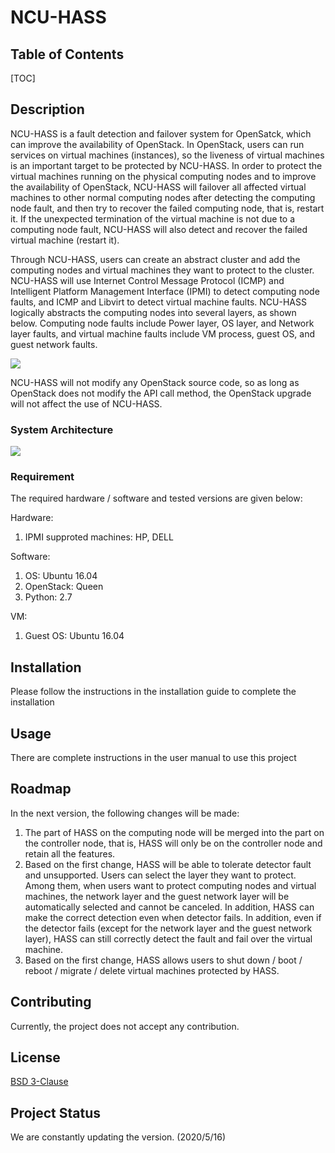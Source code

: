 
NCU-HASS
===

## Table of Contents

[TOC]

## Description
NCU-HASS is a fault detection and failover system for OpenSatck, which can improve the availability of OpenStack. In OpenStack, users can run services on virtual machines (instances), so the liveness of virtual machines is an important target to be protected by NCU-HASS. In order to protect the virtual machines running on the physical computing nodes and to improve the availability of OpenStack, NCU-HASS will failover all affected virtual machines to other normal computing nodes after detecting the computing node fault, and then try to recover the failed computing node, that is, restart it. If the unexpected termination of the virtual machine is not due to a computing node fault, NCU-HASS will also detect and recover the failed virtual machine (restart it).

Through NCU-HASS, users can create an abstract cluster and add the computing nodes and virtual machines they want to protect to the cluster. NCU-HASS will use Internet Control Message Protocol (ICMP) and Intelligent Platform Management Interface (IPMI) to detect computing node faults, and ICMP and Libvirt to detect virtual machine faults. NCU-HASS logically abstracts the computing nodes into several layers, as shown below. Computing node faults include Power layer, OS layer, and Network layer faults, and virtual machine faults include VM process, guest OS, and guest network faults.

![](https://i.imgur.com/8S3YUAt.png)

NCU-HASS will not modify any OpenStack source code, so as long as OpenStack does not modify the API call method, the OpenStack upgrade will not affect the use of NCU-HASS.

### System Architecture
![](https://i.imgur.com/woxjq8D.png)

### Requirement
The required hardware / software and tested versions are given below:

Hardware:
1.	IPMI supproted machines: HP, DELL

Software:
1.	OS: Ubuntu 16.04
2.	OpenStack: Queen
3.	Python: 2.7

VM:
1. Guest OS: Ubuntu 16.04

Installation
---
Please follow the instructions in the installation guide to complete the installation

Usage
---
There are complete instructions in the user manual to use this project

Roadmap
---
In the next version, the following changes will be made:

1. The part of HASS on the computing node will be merged into the part on the controller node, that is, HASS will only be on the controller node and retain all the features.
2. Based on the first change, HASS will be able to tolerate detector fault and unsupported. Users can select the layer they want to protect. Among them, when users want to protect computing nodes and virtual machines, the network layer and the guest network layer will be automatically selected and cannot be canceled. In addition, HASS can make the correct detection even when detector fails. In addition, even if the detector fails (except for the network layer and the guest network layer), HASS can still correctly detect the fault and fail over the virtual machine.
3. Based on the first change, HASS allows users to shut down / boot / reboot / migrate / delete virtual machines protected by HASS.

Contributing
---
Currently, the project does not accept any contribution.

License
---
[BSD 3-Clause](https://opensource.org/licenses/BSD-3-Clause)

Project Status
---
We are constantly updating the version. (2020/5/16)
